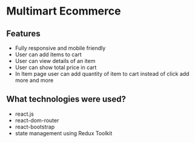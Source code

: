 # Multimart Ecommerce

## Features

- Fully responsive and mobile friendly
- User can add items to cart
- User can view details of an item
- User can show total price in cart
- In Item page user can add quantity of item to cart instead of click add more and more 

##  What technologies were used?

- react.js
- react-dom-router
- react-bootstrap
- state management using Redux Toolkit
